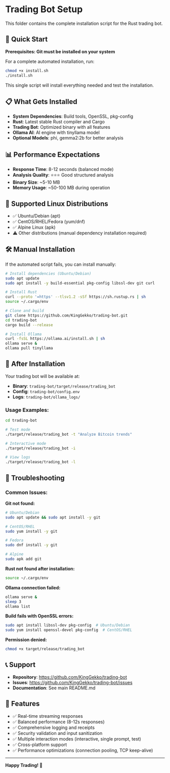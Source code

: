 # Trading Bot Setup

This folder contains the complete installation script for the Rust trading bot.

## 🚀 Quick Start

**Prerequisites: Git must be installed on your system**

For a complete automated installation, run:

```bash
chmod +x install.sh
./install.sh
```

This single script will install everything needed and test the installation.

## 📋 What Gets Installed

- **System Dependencies**: Build tools, OpenSSL, pkg-config
- **Rust**: Latest stable Rust compiler and Cargo
- **Trading Bot**: Optimized binary with all features
- **Ollama AI**: AI engine with tinyllama model
- **Optional Models**: phi, gemma2:2b for better analysis

## 📊 Performance Expectations

- **Response Time**: 8-12 seconds (balanced mode)
- **Analysis Quality**: ⭐⭐⭐ Good structured analysis  
- **Binary Size**: ~5-10 MB
- **Memory Usage**: ~50-100 MB during operation

## 🔧 Supported Linux Distributions

- ✅ Ubuntu/Debian (apt)
- ✅ CentOS/RHEL/Fedora (yum/dnf)
- ✅ Alpine Linux (apk)
- ⚠️ Other distributions (manual dependency installation required)

## 🛠️ Manual Installation

If the automated script fails, you can install manually:

```bash
# Install dependencies (Ubuntu/Debian)
sudo apt update
sudo apt install -y build-essential pkg-config libssl-dev git curl

# Install Rust
curl --proto '=https' --tlsv1.2 -sSf https://sh.rustup.rs | sh
source ~/.cargo/env

# Clone and build
git clone https://github.com/KingGekko/trading-bot.git
cd trading-bot
cargo build --release

# Install Ollama
curl -fsSL https://ollama.ai/install.sh | sh
ollama serve &
ollama pull tinyllama
```

## 🎯 After Installation

Your trading bot will be available at:
- **Binary**: `trading-bot/target/release/trading_bot`
- **Config**: `trading-bot/config.env`
- **Logs**: `trading-bot/ollama_logs/`

### Usage Examples:
```bash
cd trading-bot

# Test mode
./target/release/trading_bot -t "Analyze Bitcoin trends"

# Interactive mode
./target/release/trading_bot -i

# View logs
./target/release/trading_bot -l
```

## 🚨 Troubleshooting

### Common Issues:

**Git not found:**
```bash
# Ubuntu/Debian
sudo apt update && sudo apt install -y git

# CentOS/RHEL
sudo yum install -y git

# Fedora
sudo dnf install -y git

# Alpine
sudo apk add git
```

**Rust not found after installation:**
```bash
source ~/.cargo/env
```

**Ollama connection failed:**
```bash
ollama serve &
sleep 3
ollama list
```

**Build fails with OpenSSL errors:**
```bash
sudo apt install libssl-dev pkg-config  # Ubuntu/Debian
sudo yum install openssl-devel pkg-config  # CentOS/RHEL
```

**Permission denied:**
```bash
chmod +x target/release/trading_bot
```

## 📞 Support

- **Repository**: https://github.com/KingGekko/trading-bot
- **Issues**: https://github.com/KingGekko/trading-bot/issues
- **Documentation**: See main README.md

## 🎉 Features

- ✅ Real-time streaming responses
- ✅ Balanced performance (8-12s responses)
- ✅ Comprehensive logging and receipts
- ✅ Security validation and input sanitization
- ✅ Multiple interaction modes (interactive, single prompt, test)
- ✅ Cross-platform support
- ✅ Performance optimizations (connection pooling, TCP keep-alive)

---

**Happy Trading! 🚀**